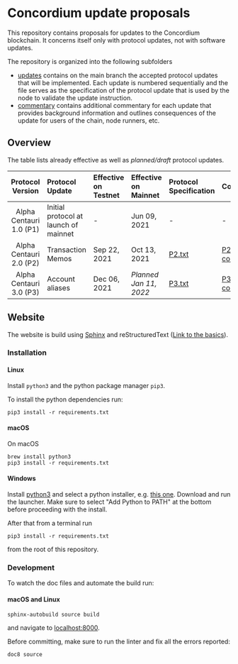 # Concordium update proposals

This repository contains proposals for updates to the Concordium blockchain.
It concerns itself only with protocol updates, not with software updates.

The repository is organized into the following subfolders
- [updates](./updates) contains on the main branch the accepted protocol
  updates that will be implemented. Each update is numbered sequentially and the
  file serves as the specification of the protocol update that is used by the
  node to validate the update instruction.
- [commentary](./commentary) contains additional commentary for each update that
  provides background information and outlines consequences of the update for
  users of the chain, node runners, etc.
## Overview

The table lists already effective as well as *planned/draft* protocol updates.

| Protocol Version | Protocol Update | Effective on Testnet | Effective on Mainnet | Protocol Specification | Commentary | Specification Hash | Transaction Hash (Mainnet) | Block Hash (Mainnet) |
| :---: | :--- | :--- | :--- | :--- | :--- | :--- | :--- | :--- |
| Alpha Centauri 1.0 (P1) | Initial protocol at launch of mainnet | - | Jun 09, 2021 | - | - | - | - | - |
| Alpha Centauri 2.0 (P2) | Transaction Memos | Sep 22, 2021 | Oct 13, 2021 | [P2.txt](../main/updates/P2.txt) | [P2-commentary.txt](../main/commentary/P2-commentary.txt) | `9b1f206bbe230fef248c9312805460b4f1b05c1ef3964946981a8d4abb58b923` | `bfa62d327aeffb82978b4bad9e23d9776dddccd5fad100bc26d470c0ed5c322c` | `81bec0077c29616799e4ad9ccde28b5de76c218045eea036a173a2441725fdb3` |
| Alpha Centauri 3.0 (P3) | Account aliases | Dec 06, 2021 | *Planned Jan 11, 2022* | [P3.txt](../main/updates/P3.txt) | [P3-commentary.txt](../main/commentary/P3-commentary.txt) | `ec9f7733e872ed0b8f1f386d12c5c725379fc609ce246ffdce28cfb9163ea350` | `???` | `???` |


## Website

The website is build using [Sphinx](https://www.sphinx-doc.org/en/master/index.html) and reStructuredText ([Link to the basics](https://www.sphinx-doc.org/en/master/usage/restructuredtext/basics.html)).

### Installation

#### Linux

Install `python3` and the python package manager `pip3`.

To install the python dependencies run:
```
pip3 install -r requirements.txt
```

#### macOS

On macOS
```
brew install python3
pip3 install -r requirements.txt
```

#### Windows

Install [python3](https://www.python.org/downloads/windows/)
and select a python installer, e.g. [this one](https://www.python.org/ftp/python/3.9.1/python-3.9.1-amd64.exe).
Download and run the launcher. Make sure to select "Add Python to PATH" at the bottom before proceeding with the install.

After that from a terminal run
```
pip3 install -r requirements.txt
```
from the root of this repository.
### Development

To watch the doc files and automate the build run:

#### macOS and Linux
```
sphinx-autobuild source build
```
and navigate to [localhost:8000](http://localhost:8000).


Before committing, make sure to run the linter and fix all the errors reported:
```
doc8 source
```
